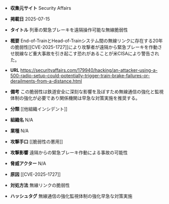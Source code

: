 - **収集元サイト**
Security Affairs

- **掲載日**
2025-07-15

- **タイトル**
列車の緊急ブレーキを遠隔操作可能な無線脆弱性

- **概要**
End-of-TrainとHead-of-Trainシステム間の無線リンクに存在する20年の脆弱性[[CVE-2025-1727]]により攻撃者が遠隔から緊急ブレーキを作動させ脱線など重大事故を引き起こす恐れがあることが米CISAにより警告された。

- **URL**
https://securityaffairs.com/179940/hacking/an-attacker-using-a-500-radio-setup-could-potentially-trigger-train-brake-failures-or-derailments-from-a-distance.html

- **備考**
この脆弱性は鉄道安全に深刻な影響を及ぼすため無線通信の強化と監視体制の強化が必要であり関係機関は早急な対策実施を推奨する。

- **分類**
[[他組織インシデント]]

- **組織名**
N/A

- **業種**
N/A

- **攻撃手口**
[[脆弱性の悪用]]

- **攻撃影響**
遠隔からの緊急ブレーキ作動による事故の可能性

- **脅威アクター**
N/A

- **原因**
[[CVE-2025-1727]]

- **対処方法**
無線リンクの脆弱性

- **ハッシュタグ**
無線通信の強化監視体制の強化早急な対策実施
